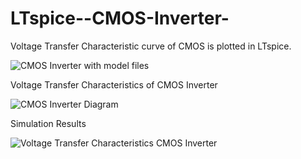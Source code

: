 # LTspice--CMOS-Inverter-
Voltage Transfer Characteristic curve of CMOS is plotted in LTspice. 

![CMOS Inverter with model files](https://github.com/Sandeep1203tech/LTspice--CMOS-Inverter-/assets/78650502/845ab2b2-58f0-48a0-ac3e-ddb67bc17775)


Voltage Transfer Characteristics of CMOS Inverter

![CMOS Inverter Diagram](https://github.com/Sandeep1203tech/LTspice--CMOS-Inverter-/assets/78650502/3d5ce5d0-bd37-455c-bc37-e3b65d0478c7)

Simulation Results

![Voltage Transfer Characteristics CMOS Inverter](https://github.com/Sandeep1203tech/LTspice--CMOS-Inverter-/assets/78650502/606be382-1f2f-4d97-b830-a2ca1366a0ee)



